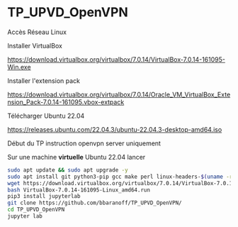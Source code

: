 # TP_UPVD_OpenVPN
Accès Réseau Linux

Installer VirtualBox

https://download.virtualbox.org/virtualbox/7.0.14/VirtualBox-7.0.14-161095-Win.exe

Installer l'extension pack

https://download.virtualbox.org/virtualbox/7.0.14/Oracle_VM_VirtualBox_Extension_Pack-7.0.14-161095.vbox-extpack

Télécharger Ubuntu 22.04

https://releases.ubuntu.com/22.04.3/ubuntu-22.04.3-desktop-amd64.iso


Début du TP instruction openvpn server uniquement

Sur une machine **virtuelle** Ubuntu 22.04 lancer

```bash
sudo apt update && sudo apt upgrade -y
sudo apt install git python3-pip gcc make perl linux-headers-$(uname -r)
wget https://download.virtualbox.org/virtualbox/7.0.14/VirtualBox-7.0.14-161095-Linux_amd64.run
bash VirtualBox-7.0.14-161095-Linux_amd64.run
pip3 install jupyterlab
git clone https://github.com/bbaranoff/TP_UPVD_OpenVPN/
cd TP_UPVD_OpenVPN
jupyter lab
```
